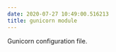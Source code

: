 ```yaml
---
date: 2020-07-27 10:49:00.516213
title: gunicorn module
---
```

<div id="module-gunicorn" class="section">

<span id="gunicorn-module"> </span>


Gunicorn configuration file.

</div>